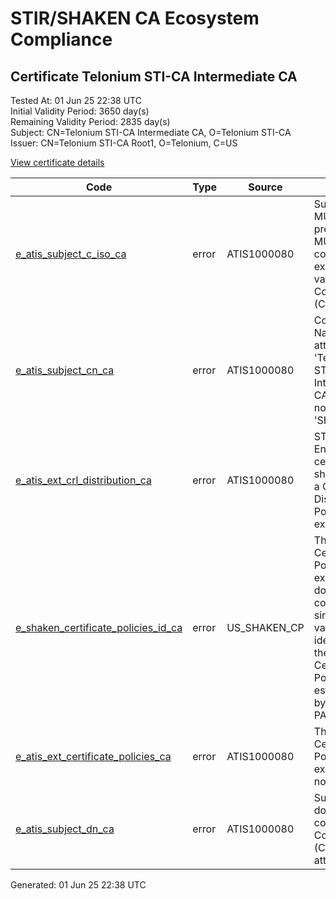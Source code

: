 # STIR/SHAKEN CA Ecosystem Compliance

## Certificate Telonium STI-CA Intermediate CA

Tested At: 01 Jun 25 22:38 UTC\
Initial Validity Period: 3650 day(s)\
Remaining Validity Period: 2835 day(s)\
Subject: CN=Telonium STI-CA Intermediate CA, O=Telonium STI-CA\
Issuer: CN=Telonium STI-CA Root1, O=Telonium, C=US

[View certificate details](https://x509.io/?cert=MIIB6TCCAY6gAwIBAgIQN9QyShF6ZHqe6LZKCsjJMzAKBggqhkjOPQQDAjBAMQswCQYDVQQGEwJVUzERMA8GA1UECgwIVGVsb25pdW0xHjAcBgNVBAMMFVRlbG9uaXVtIFNUSS1DQSBSb290MTAeFw0yMzAzMDkxNTE4MTBaFw0zMzAzMDYxNTE4MTBaMEQxGDAWBgNVBAoTD1RlbG9uaXVtIFNUSS1DQTEoMCYGA1UEAxMfVGVsb25pdW0gU1RJLUNBIEludGVybWVkaWF0ZSBDQTBZMBMGByqGSM49AgEGCCqGSM49AwEHA0IABMpDEHs3iKEkFRW30GFHzF5lyBSMPU8SDeFgZX2rSQ9u%2BAphn3bPCRsQTQcU0TSCnra5cC7vOEbSK%2Bck8ZAYE5mjZjBkMA4GA1UdDwEB%2FwQEAwIBBjASBgNVHRMBAf8ECDAGAQH%2FAgEAMB0GA1UdDgQWBBSqJLv%2FFHVAeS2Hb%2BgNQXfKu82IsDAfBgNVHSMEGDAWgBQQogXr4agct5Yi2Teu9uwT2hfOVzAKBggqhkjOPQQDAgNJADBGAiEAp8MR3633wQ2ltoGP0dB828TdGc3j1RyH7newO4k7VNwCIQD76dpGbQZHyCKqTXLdzYxNPlCry3IPcpHwZ3vviHccnA%3D%3D)

| Code | Type | Source | Details |
|------|------|--------|---------|
| [e_atis_subject_c_iso_ca](../../ISSUES/e_atis_subject_c_iso_ca/README.md) | error | ATIS1000080 | Subject MUST be present and MUST contain exactly one value for Country (C=). |
| [e_atis_subject_cn_ca](../../ISSUES/e_atis_subject_cn_ca/README.md) | error | ATIS1000080 | Common Name attribute 'Telonium STI-CA Intermediate CA' does not contain 'SHAKEN' |
| [e_atis_ext_crl_distribution_ca](../../ISSUES/e_atis_ext_crl_distribution_ca/README.md) | error | ATIS1000080 | STI End-Entity certificates shall contain a CRL Distribution Points extension |
| [e_shaken_certificate_policies_id_ca](../../ISSUES/e_shaken_certificate_policies_id_ca/README.md) | error | US_SHAKEN_CP | The Certificate Policies extension does not contain a single OID value that identifies the SHAKEN Certificate Policy established by the STI-PA |
| [e_atis_ext_certificate_policies_ca](../../ISSUES/e_atis_ext_certificate_policies_ca/README.md) | error | ATIS1000080 | The Certificate Policies extension is not present |
| [e_atis_subject_dn_ca](../../ISSUES/e_atis_subject_dn_ca/README.md) | error | ATIS1000080 | Subject DN does not contain a Country (C=) attribute |


Generated: 01 Jun 25 22:38 UTC